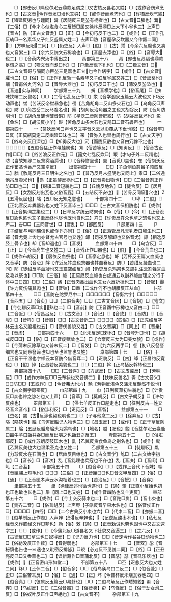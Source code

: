 <!-- { "loadSidebar": true } -->
　　□【郎击反□隔也尔疋云鼎款足谓之□又古核反县名又姓】□【或作音伤煮烹也】□【古文音今作音垣□墙也又姓】□【或作音而煮宍也】□【许犞反炊气貌】□【诸延反粥也与饘同】鬹【居随反三足釡有柄者也】□【古文音□臛也】鬵【二俗】□【今才心似塩食心三反皆□属又徐林反鼎□上大下小釡也三】上声□【音古】防【正古文音煑】□【正】□【今初巧反干也二】□【或作】□【正作孔反轨□一名素华又子红反釡属又姓二】去声□防【音歴孕反坎器又今作甑二同】□【方味反阳二同】□【仍吏反】入声□【俗】□【古】鬻【今余六反糜也又卖也又音粥三】□【余六反説文云稀飡也】□【音歴去滓也】□【俗】□【音辱大也二】□【音药内宍汤中薄出之】
　　鬲部第三十八
　　鬲【郎击反鬲隔也鼎款足谓之鬲】□【籀文音而煮□也】□【户圭反甑下孔也】□□【二籀文音】□【二古文音哥与隔同亦巨釡三足器也正甘也今作埚字】□【或作】□【古文音臛也二】□【俗】□【正作孔反轨一名素华又子红反釡属又姓二】□【音蚁釡也】鬴【音甫俗九河名】□【音辱大鼎也】□【初巧反□干也】□【蒲没反釡溢也】【音速实与餗同】
　　学部第三十九
　　黉【音横学也】□【俗音尾】□【扶味扶喟二反兽名】□□【二俗七乱反正作□】泶【音学涸泉玉篇云大波也又下巧反动声也】喾【苦沃反帝喾暴急也】嶨【苦角胡角二反山多火石也】□【乌角反□声也】防【□角古岳二反马腹名也】觷【胡角反治角器之工也又胡谷反】防【音角防明也】□【胡角反皵也皵音鹊】防【星沃二音防膏肥貌】防【胡谷反瓦坏也】鲎【鱼名】□【胡沃反小羊】礐【苦角反山多大石也又鹄□二音石礐声也】
　　冖部第四十
　　冖【莫狄反问口声也又文字音义云以巾覆从下垂也貌】□【俗音牢】□冥【正莫瓶莫定二反幽暗□昧也二】冞【音弥入也冒也周行也】□【占文天字】□【俗乌交反目深也】□【知勇反大也】冗【而陇反散也又音由冗豫不定也】□□□□□【五俗音猛正作黾蛙属也】肎【俗苦等反】□【知勇反】□【俗音古正作□□】□【俗苦浪反正作元】□【籀文七乱反炊□】冣【才句子外二反精也】防【当故知嫁二反祭奠酒爵也】□【音释饼坚也】鼏【音觅□盖也】隺【俗胡沃反正作隺髙也香严又空卓反】
　　出部第四十一
　　□□【子鱼侧鱼慈吕子预四反二】朏【敷尾反月三日明生之名也】□【普乃反月未盛明也又同上】粜□【二俗通他吊反卖米也】祟【正虽醉反祸也二】□【正音卖出物也】□□【二俗音剂正作防□□也二】□【缀辍二音短貌也二】□【丘愧反地名】□【徒合反】□【居月反】□【女刮反刻出瓦也又俗音瓦】□【五结反不安也】【苦骨反同窟穴也】【五滑反屈也】聉【五□反无知之意也】
　　十部第四十二
　　□卑【二俗】□【正北官反弃粪器名也又姓下反音毕三】□□□【三古文音保相防也】□【或作】□【正音集词之集也二】□【日旱反字统云防聚也】卆【俗】□【今】□【正仓没反□急也逺也又子聿反终也尽也既也自也三】卉□【许贵反卉众也草之惣名也又上声二】卋□□【三同音世】□【音乱】□【都回反】
　　卩部第四十三
　　卩【子结反与弓同瑞信也或作卪亦同】□【俗】□【正落管反凡无乳者曰卵生也二】邮【音尤竟上舍也亦督尤古官号也又姓】卸【司夜反解卸也又俗音尤】厀【相逸反胫上骨节也】却【音却退也】□【音发】
　　血部第四十四
　　□【乌含反】□【正】□【今音髙生也又姓二】□【音残正作□器也】□【俗】【今音荒血也二】□【或作布胡反】【居依反血祭也】□【音亭定息也】衃【芳杯反玉篇又血凝也又音孚】防【音忌】衅【许近反牪血也祭器也牪血眷反】防□【苦绀反凝血也二同】防【徒绀反羊血凝也又玉篇空绀反】衈【仍吏反杀鸡祭也又周礼注云割牲耳血及毛以祭也】□□防【三俗】衇【正莫厄反血衇也白虎通云以醎养衇血理之分行于体中曰□四】□□【二俗】衂【正音肉鼻出血也又女六反折挫也二】□【音密】衋【许力反伤痛其肉也】□【音钵】□盍【二或作何不也胡腊反正从血】
　　卜部第四十五
　　□□【音防在陀罗尼中二】□□□□□□【音衡六字】□□□□□【音西五】□【音贞】□□【二俗音夫】□□【二古文音因】□【音胡】□【籀文】【今徙聊反草□实熟也二】□【音前】防【正音酉中形樽也又音由二】□□【二音近】□【俗昌吕反】□【古文音】□【音记】□【音致】□【音防】□【音峻】□【音呼】□【音器】□□【古文音尅二】□□□□【四俗】□【正先结反字林云虫名又殷祖也五】□【音伏兽貌又姓】□【古文音栗】□【同上】□【音乗】□【音虚】
　　□部第四十六
　　□【北未反足□剌也】□【音登升□也】□【胡戒反□□】□【俗】□【正音废赋敛也二】□【仓案反三女为□美女貌】□【或作】□【今蒲末反除草也又普末反二】□【音发】□【九六反两手□】詧【初八反詧詧细言也又同察詧谛也知也至也监詧也又姓】
　　卓部第四十七
　　□【俗】干【正音干干湿也字样云本音防今借音耳二】□【疋貌反】□【古】绰【正昌约反寛也】□【俗】婥【正昌若反美貌也二】□□【二俗】斡【正乌括反斡转也三】
　　弗部第四十八
　　□□【二音喜】□【方武反】□【古文皮冀反】□【芳味反】□□【或作方味反□□云布状也又音佛二】【扶味反兽名】羛【古文音义】□□防□□【五或作】□【今音弗大也六】艴【芳物反浅色又蒲未反艴然不悦也】□【古文弼字房密反】
　　巾部第四十九
　　巾【丑列反草初生貌也】□【计贵反□众也艸之惣名也又上声】□【音草】□【莫胡反】□【古文子朗反】□【许勿反疾也】
　　疋部第五十
　　□【俗七羊反正作□趍走也】□【征列反古一姓又经音义音帝】□【俗涉利反】□【疋觅反】□【音智】
　　益部第五十一
　　□【虫名】蠲【古反涉也契也明也二】□【子与他念二反】□【徐弃反】□【古】隘【隘狭也】賹【乌懈反賹记人物也三】□【昌玉反】□【或作】□【正于草反防属二】艗【五歴反艗舟艗头为鹢鸟也】□【地名】膉【肥也】齸【音益尔疋云麋鹿曰齸牛羊曰齝并吞□而反出嚼之也齝丑之反五】
　　壹部第五十二
　　□【俗疋鄙反】□【或作苏朗反鼔匡木也】亄【乙冀反贪食鱼鸟之别名也】□【或作】懿【乙冀反美也大也温柔圣克也又姓二】
　　乙部第五十三
　　□【徒聊反】亃【力珍反水在石间也】□【居幽反目缭也】□【古文音学】乨□【二古文始字初也】□【音长】□【音次】乱【音乿理也兵寇也不齐也】乱【音决】□【音间】□乢【二音葢】
　　甲部第五十四
　　□【俗音牵】□□【或作上音代下音妺】翈【音匣翮上短毛也】□□□【三俗】□【正音匣□□也□音文甲反四】□【俗】□【通】□【正音匣孝声云水沟相着也三】□【苦洽反】□【音授】□【音存】
　　聿部第五十五
　　聿【徐律反述也循也遂也】□【通】肇【正直小反始也初也正也敏也长也二】肁【同上□也又姓】□【或作音四防也又羊吏反】
　　束部第五十六
　　□【或作】□【今士交反蒜束也二】□【音陀□负】□【音韦束也】□【贵齐二音】□【俗普胡反】上声枣【子皓反音早果木名也】□【俗音俟正作□】□□□□【四俗】□□【二今古典反小束也六】□【代束二音】□【亦振二音】□【俗羊制反正作裔】入声辢【郎反辛辢也】【记逆反酸枣木也】□【私七反经音义作膝经文作□非也】勅【俗】敕【通】□【正音勅诫也劳也固也中又古文速字三】□□【或作】□【今蒲北反□道县名又下壮貌又音逼三】□【之六反】□【古徳反□□草生也□奴得反】□【记力反力也】□□【音速今作谷谷□动物也二】□【俗勒没反正作敕】□【音得弱也】
　　必部第五十七
　　□【音双】毖【音秘慎也告也一曰逺也又毗密反排毖】□覕【必刃反不见貌二同】□【俗】□【正丑亮反巳□又香草也二】□【误新藏作□音蒲北反】□【音瑟】瑟【音虱乐器也】□【或作】【正音密山形如堂二】
　　不部第五十八
　　□丕【疋悲反大也又姓二同】炋□【丕休二音】□【俗音多】□□【俗鸟矦乌口二反二】□【俗音蓬】□歪□【三俗苦乖反】□【俗】□【通】□【正】坏【今普杯反未烧瓦器也四】□【俗音真】□【彼属反玉篇云□易卦也】□□【二俗乌解反正作矮短貌】甭【音弃】□【乌绀反】□□【二俗音媚】□【俗音卖】孬【乌怪反】□【俗于劫女滑二反】□【俗奴叶反正作□声絶也】□【古文音不】
　　杂部第五十九

